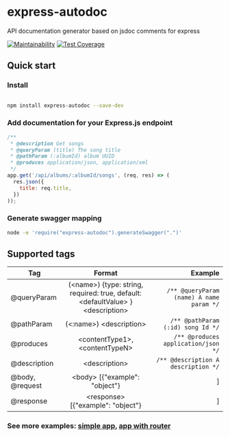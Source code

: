 
# express-autodoc
API documentation generator based on jsdoc comments for express

[![Maintainability](https://api.codeclimate.com/v1/badges/9262fd4bab145894b197/maintainability)](https://codeclimate.com/github/rawmind/express-autodoc/maintainability)
[![Test Coverage](https://api.codeclimate.com/v1/badges/9262fd4bab145894b197/test_coverage)](https://codeclimate.com/github/rawmind/express-autodoc/test_coverage)

## Quick start

### Install

```bash

npm install express-autodoc --save-dev
```

### Add documentation for your Express.js endpoint

```js
/**
 * @description Get songs
 * @queryParam (title) The song title
 * @pathParam (:albumId) album UUID
 * @produces application/json, application/xml
 */
app.get('/api/albums/:albumId/songs', (req, res) => (
  res.json({
    title: req.title,
  })
));
```

### Generate swagger mapping

```bash
node -e 'require("express-autodoc").generateSwagger(".")'
```

## Supported tags

| Tag               |      Format                                                                           | Example                                  |
|-------------------|:-------------------------------------------------------------------------------------:|-----------------------------------------:|
| @queryParam       | (\<name\>) {type: string, required: true, default: \<defaultValue\> } \<description\> | `/** @queryParam (name) A name param */` |
| @pathParam        |  (\<:name\>)  \<description\>                                                         | `/** @pathParam (:id) song Id */`        |
| @produces         | \<contentType1\>,\<contentTypeN\>                                                     |  `/** @produces application/json */`|                                      |
| @description      | \<description\>                                                                       | `/** @description A description */`                |
| @body, @request             | \<body\> [{"example": "object"} |<reference>]                               | `/** @body {} */` `/** @body #definitions/Song */` |
| @response             | \<response\> [{"example": "object"} |<reference>]                                 | `/** @response {} */` `/** @response #definitions/Song */` |

### See more examples: [simple app](examples/singleApp/), [app with router](examples/withRouter/)